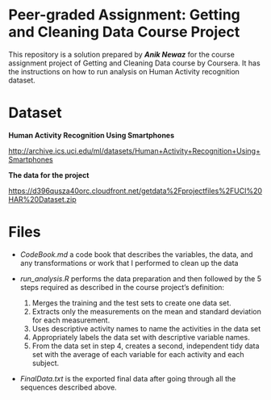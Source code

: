 # Peer-graded Assignment: Getting and Cleaning Data Course Project

This repository is a solution prepared by ***Anik Newaz*** for the course assignment project of Getting and Cleaning Data course by Coursera. It has the instructions on how to run analysis on Human Activity recognition dataset.

# Dataset

**Human Activity Recognition Using Smartphones**

http://archive.ics.uci.edu/ml/datasets/Human+Activity+Recognition+Using+Smartphones

**The data for the project**

https://d396qusza40orc.cloudfront.net/getdata%2Fprojectfiles%2FUCI%20HAR%20Dataset.zip


# Files

* *CodeBook.md* a code book that describes the variables, the data, and any transformations or work that I performed to clean up the data

* *run_analysis.R* performs the data preparation and then followed by the 5 steps required as described in the course project’s definition:

  1. Merges the training and the test sets to create one data set.
  2. Extracts only the measurements on the mean and standard deviation for each measurement.
  3. Uses descriptive activity names to name the activities in the data set
  4. Appropriately labels the data set with descriptive variable names.
  5. From the data set in step 4, creates a second, independent tidy data set with the average of each variable for each activity and each subject.
  
* *FinalData.txt* is the exported final data after going through all the sequences described above.